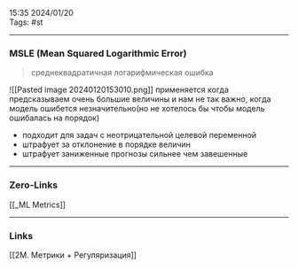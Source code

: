 15:35     2024/01/20    
Tags: #st
____
### MSLE (Mean Squared Logarithmic Error)
> среднеквадратичная логарифмическая ошибка

![[Pasted image 20240120153010.png]]
применяется когда предсказываем очень большие величины и нам не так важно, когда модель ошибется незначительно(но не хотелось бы чтобы модель ошибалась на порядок)

- подходит для задач с неотрицательной целевой переменной
- штрафует за отклонение в порядке величин
- штрафует заниженные прогнозы сильнее чем завешенные


____
### Zero-Links
[[_ML Metrics]]

____
### Links
[[2M. Метрики + Регуляризация]]